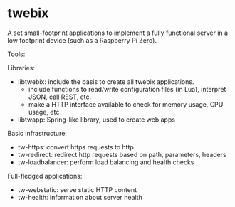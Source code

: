 # twebix
A set small-footprint applications to implement a fully functional server in a low footprint device (such as a Raspberry Pi Zero).

Tools:

Libraries:

* libtwebix: include the basis to create all twebix applications.
  * include functions to read/write configuration files (in Lua), interpret JSON, call REST, etc.
  * make a HTTP interface available to check for memory usage, CPU usage, etc
* libtwapp: Spring-like library, used to create web apps

Basic infrastructure:

* tw-https: convert https requests to http
* tw-redirect: redirect http requests based on path, parameters, headers
* tw-loadbalancer: perform load balancing and health checks

Full-fledged applications:

* tw-webstatic: serve static HTTP content
* tw-health: information about server health

